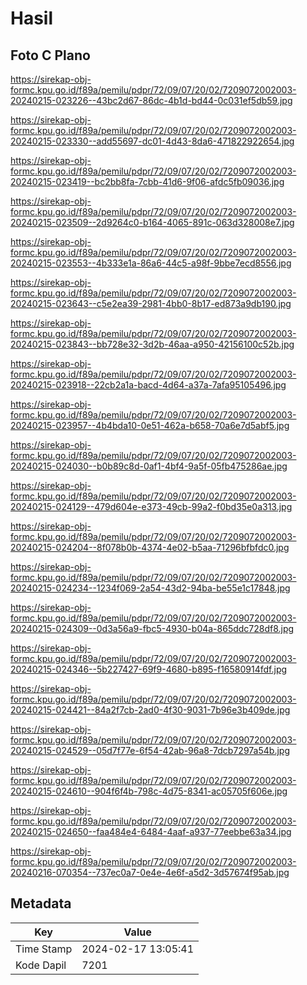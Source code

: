 # Hasil

## Foto C Plano

https://sirekap-obj-formc.kpu.go.id/f89a/pemilu/pdpr/72/09/07/20/02/7209072002003-20240215-023226--43bc2d67-86dc-4b1d-bd44-0c031ef5db59.jpg

https://sirekap-obj-formc.kpu.go.id/f89a/pemilu/pdpr/72/09/07/20/02/7209072002003-20240215-023330--add55697-dc01-4d43-8da6-471822922654.jpg

https://sirekap-obj-formc.kpu.go.id/f89a/pemilu/pdpr/72/09/07/20/02/7209072002003-20240215-023419--bc2bb8fa-7cbb-41d6-9f06-afdc5fb09036.jpg

https://sirekap-obj-formc.kpu.go.id/f89a/pemilu/pdpr/72/09/07/20/02/7209072002003-20240215-023509--2d9264c0-b164-4065-891c-063d328008e7.jpg

https://sirekap-obj-formc.kpu.go.id/f89a/pemilu/pdpr/72/09/07/20/02/7209072002003-20240215-023553--4b333e1a-86a6-44c5-a98f-9bbe7ecd8556.jpg

https://sirekap-obj-formc.kpu.go.id/f89a/pemilu/pdpr/72/09/07/20/02/7209072002003-20240215-023643--c5e2ea39-2981-4bb0-8b17-ed873a9db190.jpg

https://sirekap-obj-formc.kpu.go.id/f89a/pemilu/pdpr/72/09/07/20/02/7209072002003-20240215-023843--bb728e32-3d2b-46aa-a950-42156100c52b.jpg

https://sirekap-obj-formc.kpu.go.id/f89a/pemilu/pdpr/72/09/07/20/02/7209072002003-20240215-023918--22cb2a1a-bacd-4d64-a37a-7afa95105496.jpg

https://sirekap-obj-formc.kpu.go.id/f89a/pemilu/pdpr/72/09/07/20/02/7209072002003-20240215-023957--4b4bda10-0e51-462a-b658-70a6e7d5abf5.jpg

https://sirekap-obj-formc.kpu.go.id/f89a/pemilu/pdpr/72/09/07/20/02/7209072002003-20240215-024030--b0b89c8d-0af1-4bf4-9a5f-05fb475286ae.jpg

https://sirekap-obj-formc.kpu.go.id/f89a/pemilu/pdpr/72/09/07/20/02/7209072002003-20240215-024129--479d604e-e373-49cb-99a2-f0bd35e0a313.jpg

https://sirekap-obj-formc.kpu.go.id/f89a/pemilu/pdpr/72/09/07/20/02/7209072002003-20240215-024204--8f078b0b-4374-4e02-b5aa-71296bfbfdc0.jpg

https://sirekap-obj-formc.kpu.go.id/f89a/pemilu/pdpr/72/09/07/20/02/7209072002003-20240215-024234--1234f069-2a54-43d2-94ba-be55e1c17848.jpg

https://sirekap-obj-formc.kpu.go.id/f89a/pemilu/pdpr/72/09/07/20/02/7209072002003-20240215-024309--0d3a56a9-fbc5-4930-b04a-865ddc728df8.jpg

https://sirekap-obj-formc.kpu.go.id/f89a/pemilu/pdpr/72/09/07/20/02/7209072002003-20240215-024346--5b227427-69f9-4680-b895-f16580914fdf.jpg

https://sirekap-obj-formc.kpu.go.id/f89a/pemilu/pdpr/72/09/07/20/02/7209072002003-20240215-024421--84a2f7cb-2ad0-4f30-9031-7b96e3b409de.jpg

https://sirekap-obj-formc.kpu.go.id/f89a/pemilu/pdpr/72/09/07/20/02/7209072002003-20240215-024529--05d7f77e-6f54-42ab-96a8-7dcb7297a54b.jpg

https://sirekap-obj-formc.kpu.go.id/f89a/pemilu/pdpr/72/09/07/20/02/7209072002003-20240215-024610--904f6f4b-798c-4d75-8341-ac05705f606e.jpg

https://sirekap-obj-formc.kpu.go.id/f89a/pemilu/pdpr/72/09/07/20/02/7209072002003-20240215-024650--faa484e4-6484-4aaf-a937-77eebbe63a34.jpg

https://sirekap-obj-formc.kpu.go.id/f89a/pemilu/pdpr/72/09/07/20/02/7209072002003-20240216-070354--737ec0a7-0e4e-4e6f-a5d2-3d57674f95ab.jpg


## Metadata

| Key        | Value               |
| ---------- | ------------------- |
| Time Stamp | 2024-02-17 13:05:41 |
| Kode Dapil | 7201                |



